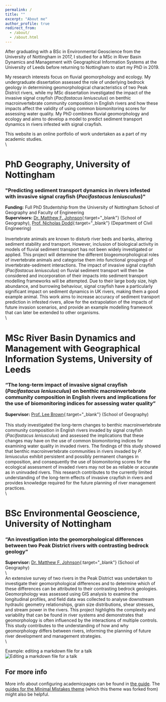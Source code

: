 ```yaml
---
permalink: /
title: ""
excerpt: "About me"
author_profile: true
redirect_from: 
  - /about/
  - /about.html
---
```


After graduating with a BSc in Environmental Geoscience from the University of Nottingham in 2017, I studied for a MSc in River Basin Dynamics and Management with Geographical Information Systems at the University of Leeds before returning to Nottingham to start my PhD in 2019.

My research interests focus on fluvial geomorphology and ecology. My undergraduate dissertation assessed the role of underlying bedrock geology in determining geomorphological characteristics of two Peak District rivers, while my MSc dissertation investigated the impact of the invasive signal crayfish (*Pacifastacus leniusculus*) on benthic macroinvertebrate community composition in English rivers and how these impacts affect the validity of using common biomonitoring scores for assessing water quality. My PhD combines fluvial geomorphology and ecology and aims to develop a model to predict sediment transport dynamics in rivers infested with signal crayfish.

This website is an online portfolio of work undertaken as a part of my academic studies.
\
\

PhD Geography, University of Nottingham
======
### "Predicting sediment transport dynamics in rivers infested with invasive signal crayfish (*Pacifastacus leniusculus*)"

**Funding:** Full PhD Studentship from the University of Nottingham School of Geography and Faculty of Engineering\
**Supervisors:** [Dr. Matthew F. Johnson](https://www.nottingham.ac.uk/geography/people/m.johnson){:target="_blank"} (School of Geography), [Prof. Nicholas Dodd](https://www.nottingham.ac.uk/engineering/water-research/people/nicholas.dodd){:target="_blank"} (Department of Civil Engineering)
\
\
Invertebrate animals are known to disturb river beds and banks, altering sediment stability and transport. However, inclusion of biological activity in models of fluvial sediment transport has not been widely investigated or applied. This project will determine the different biogeomorphological roles of invertebrate animals and categorise them into functional groupings of invertebrate-sediment interactions. The impact of invasive signal crayfish (*Pacifastacus leniusculus*) on fluvial sediment transport will then be considered and incorporation of their impacts into sediment transport modelling frameworks will be attempted. Due to their large body size, high abundance, and burrowing behaviour, signal crayfish have a particularly significant impact on sediment dynamics in UK rivers, making them a good example animal. This work aims to increase accuracy of sediment transport prediction in infested rivers, allow for the extrapolation of the impacts of future invasion scenarios, and provide an example modelling framework that can later be extended to other organisms.
\
\

MSc River Basin Dynamics and Management with Geographical Information Systems, University of Leeds
======
### “The long-term impact of invasive signal crayfish (*Pacifastacus leniusculus*) on benthic macroinvertebrate community composition in English rivers and implications for the use of biomonitoring indices for assessing water quality”

**Supervisor:** [Prof. Lee Brown](https://environment.leeds.ac.uk/geography/staff/1009/professor-lee-brown){:target="_blank"} (School of Geography)
\
\
This study investigated the long-term changes to benthic macroinvertebrate community composition in English rivers invaded by signal crayfish (*Pacifastacus leniusculus*) and assessed the implications that these changes may have on the use of common biomonitoring indices for examining water quality in invaded rivers. The findings of this study showed that benthic macroinvertebrate communities in rivers invaded by *P. leniusculus* exhibit persistent and possibly permanent changes in composition, and consequently the use of biomonitoring scores for the ecological assessment of invaded rivers may not be as reliable or accurate as in uninvaded rivers. This research contributes to the currently limited understanding of the long-term effects of invasive crayfish in rivers and provides knowledge required for the future planning of river management practices.
\
\

BSc Environmental Geoscience, University of Nottingham
======
### “An investigation into the geomorphological differences between two Peak District rivers with contrasting bedrock geology”

**Supervisor:** [Dr. Matthew F. Johnson](https://www.nottingham.ac.uk/geography/people/m.johnson){:target="_blank"} (School of Geography)
\
\                
An extensive survey of two rivers in the Peak District was undertaken to investigate their geomorphological differences and to determine which of these differences can be attributed to their contrasting bedrock geologies. Geomorphology was assessed using GIS analysis to examine the longitudinal profiles, and field data was collected to analyse downstream hydraulic geometry relationships, grain size distributions, shear stresses, and stream power in the rivers. This project highlights the complexity and variability that can be found in river systems and demonstrates that geomorphology is often influenced by the interactions of multiple controls. This study contributes to the understanding of how and why geomorphology differs between rivers, informing the planning of future river development and management strategies.
\
\
            
Example: editing a markdown file for a talk
![Editing a markdown file for a talk](/images/editing-talk.png)

For more info
------
More info about configuring academicpages can be found in [the guide](https://academicpages.github.io/markdown/). The [guides for the Minimal Mistakes theme](https://mmistakes.github.io/minimal-mistakes/docs/configuration/) (which this theme was forked from) might also be helpful.
